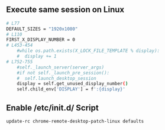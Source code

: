 ## Execute same session on Linux
```bash
# L77
DEFAULT_SIZES = "1920x1080"
# L110
FIRST_X_DISPLAY_NUMBER = 0
# L453-454
    #while os.path.exists(X_LOCK_FILE_TEMPLATE % display):
    #  display += 1
# L752-755
    #self._launch_server(server_args)
    #if not self._launch_pre_session():
    #  self.launch_desktop_session
    display = self.get_unused_display_number()
    self.child_env['DISPLAY'] = f':{display}'
```

## Enable /etc/init.d/ Script

```bash
update-rc chrome-remote-desktop-patch-linux defaults
```


